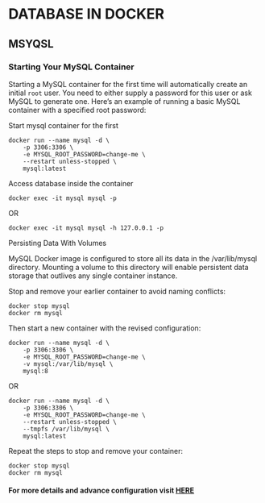 # DATABASE IN DOCKER

## MSYQSL

### Starting Your MySQL Container

Starting a MySQL container for the first time will automatically create an initial `root` user. You need to either supply a password for this user or ask MySQL to generate one. Here’s an example of running a basic MySQL container with a specified root password:

Start mysql container for the first

```
docker run --name mysql -d \
    -p 3306:3306 \
    -e MYSQL_ROOT_PASSWORD=change-me \
    --restart unless-stopped \
    mysql:latest
```

Access database inside the container

```
docker exec -it mysql mysql -p
```

OR

```
docker exec -it mysql mysql -h 127.0.0.1 -p
````

Persisting Data With Volumes

MySQL Docker image is configured to store all its data in the /var/lib/mysql directory. Mounting a volume to this directory will enable persistent data storage that outlives any single container instance.

Stop and remove your earlier container to avoid naming conflicts:

```
docker stop mysql
docker rm mysql
```

Then start a new container with the revised configuration:

```
docker run --name mysql -d \
    -p 3306:3306 \
    -e MYSQL_ROOT_PASSWORD=change-me \
    -v mysql:/var/lib/mysql \
    mysql:8
```

OR

```
docker run --name mysql -d \
    -p 3306:3306 \
    -e MYSQL_ROOT_PASSWORD=change-me \
    --restart unless-stopped \
    --tmpfs /var/lib/mysql \
    mysql:latest
```

Repeat the steps to stop and remove your container:

```
docker stop mysql
docker rm mysql
```

#### For more details and advance configuration visit [HERE](https://earthly.dev/blog/docker-mysql/)